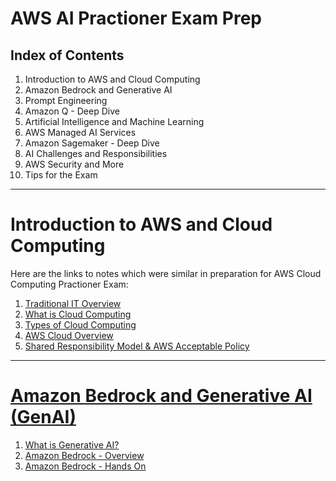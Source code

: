 # AWS AI Practioner Exam Prep

## Index of Contents
1. Introduction to AWS and Cloud Computing
2. Amazon Bedrock and Generative AI
3. Prompt Engineering
4. Amazon Q - Deep Dive
5. Artificial Intelligence and Machine Learning
6. AWS Managed AI Services
7. Amazon Sagemaker - Deep Dive
8. AI Challenges and Responsibilities
9.  AWS Security and More
10. Tips for the Exam

---

# Introduction to AWS and Cloud Computing

Here are the links to notes which were similar in preparation for AWS Cloud Computing Practioner Exam:
1. [Traditional IT Overview](https://pratham-mehta.github.io/aws/content/cloudcomp/traditionalc.html)
2. [What is Cloud Computing](https://pratham-mehta.github.io/aws/content/cloudcomp/cc.html)
3. [Types of Cloud Computing](https://github.com/Sparsha-mehta/aws-ai/blob/main/typesofCC.md)
4. [AWS Cloud Overview](https://pratham-mehta.github.io/aws/content/cloudcomp/awscc.html)
5. [Shared Responsibility Model & AWS Acceptable Policy](https://pratham-mehta.github.io/aws/content/cloudcomp/ssresponsibilitymodel.html)

---

# [Amazon Bedrock and Generative AI (GenAI)](https://github.com/Sparsha-mehta/aws-ai/blob/main/amazonbedrock.md)
1. [What is Generative AI?](https://github.com/Sparsha-mehta/aws-ai/blob/main/amazonbedrock.md#section-1--what-is-genai)
2. [Amazon Bedrock - Overview]()
3. [Amazon Bedrock - Hands On](https://github.com/Sparsha-mehta/aws-ai/blob/main/Bedrock%20Hands%20On.pdf)
